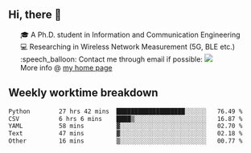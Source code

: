 <h2 > Hi, there 👋 </h3>

<div >
 <ul>
 🎓 A Ph.D. student in Information and Communication Engineering <br>
 💻 Researching in Wireless Network Measurement (5G, BLE etc.)<br>
 :speech_balloon: Contact me through email if possible: <a href="mailto:ethanjia@sjtu.edu.cn"><img src="https://img.shields.io/badge/-ethanjia@sjtu.edu.cn-c14438?style=plastic&logo=Gmail&logoColor=white&link=mailto:mailto:ethanjia@sjtu.edu.cn"></a> <br>
  More info @ <a href="https://haifengjia.github.io">my home page</a>
 </ul>
</div>

<h2 >
Weekly worktime breakdown
</h1>


<!--START_SECTION:waka-->

```txt
Python        27 hrs 42 mins  ███████████████████░░░░░░   76.49 %
CSV           6 hrs 6 mins    ████▒░░░░░░░░░░░░░░░░░░░░   16.87 %
YAML          58 mins         ▓░░░░░░░░░░░░░░░░░░░░░░░░   02.70 %
Text          47 mins         ▓░░░░░░░░░░░░░░░░░░░░░░░░   02.18 %
Other         16 mins         ▒░░░░░░░░░░░░░░░░░░░░░░░░   00.77 %
```

<!--END_SECTION:waka-->


